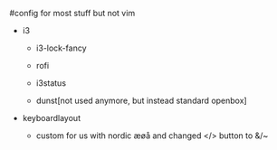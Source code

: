 #config
for most stuff but not vim

* i3
  * i3-lock-fancy
  * rofi
  * i3status
  
  * dunst[not used anymore, but instead standard openbox]

  
* keyboardlayout
  * custom for us with nordic æøå and changed </> button to &/~

